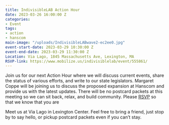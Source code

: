 ```yaml
---
title: IndivisibleLAB Action Hour
date: 2023-03-26 16:00:00 Z
categories:
- Event
tags:
- action
- hanscom
main-image: "/uploads/IndivisibleLABwave2-ec2ee0.jpg"
event-start-date: 2023-03-29 10:30:00 Z
event-end-date: 2023-03-29 11:30:00 Z
Location: Via Lago, 1845 Massachusetts Ave, Lexington, MA
RSVP-link: https://www.mobilize.us/indivisiblelab/event/555861/
---
```


Join us for our next Action Hour where we will discuss current events, share the status of various efforts, and write to our state legislators. Margaret Coppe will be joining us to discuss the proposed expansion at Hanscom and provide us with the latest updates. There will be no postcard packets at this meeting so we can sit back, relax, and build community. Please [RSVP](https://www.mobilize.us/indivisiblelab/event/555861/) so that we know that you are 

Meet us at Via Lago in Lexington Center. Feel free to bring a friend, just stop by to say hello, or pickup postcard packets even if you can’t stay. 